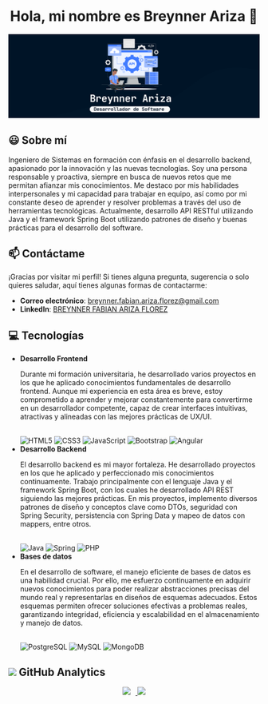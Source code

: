 <div align="center">
  <h1>Hola, mi nombre es Breynner Ariza 🖖</h1>
  <img src="img/banner.png">
</div>

<h2>😃 Sobre mí</h2>
<p>
  Ingeniero de Sistemas en formación con énfasis en el desarrollo backend, apasionado por la innovación y las nuevas tecnologías. Soy una persona responsable y proactiva, siempre en busca de nuevos retos que me permitan afianzar mis conocimientos. Me destaco por mis habilidades interpersonales y mi capacidad para trabajar en equipo, así como por mi constante deseo de aprender y resolver problemas a través del uso de herramientas tecnológicas. Actualmente, desarrollo API RESTful utilizando Java y el framework Spring Boot utilizando patrones de diseño y buenas prácticas para el desarrollo del software.
</p>

<h2>📫 Contáctame</h2>
<p>
  ¡Gracias por visitar mi perfil! Si tienes alguna pregunta, sugerencia o solo quieres saludar, aquí tienes algunas formas de contactarme:
</p>
<ul>
  <li>
    <strong>Correo electrónico</strong>: <a href="mailto:breynner.fabian.ariza.florez@gmail.com">breynner.fabian.ariza.florez@gmail.com</a>
  </li>
  <li>
    <strong>LinkedIn</strong>: <a href="https://www.linkedin.com/in/breynner-ariza" target="_blank">BREYNNER FABIAN ARIZA FLOREZ</a>
  </li>
</ul>

<h2>💻 Tecnologías</h2>
<ul>
  <li><b>Desarrollo Frontend</b></li>
  <p>
    Durante mi formación universitaria, he desarrollado varios proyectos en los que he aplicado conocimientos fundamentales de desarrollo frontend. Aunque mi experiencia en esta área es breve, estoy comprometido a aprender y mejorar constantemente para convertirme en un desarrollador competente, capaz de crear interfaces intuitivas, atractivas y alineadas con las mejores prácticas de UX/UI.
  </p>
  <br>
  <img src="https://img.shields.io/badge/html5-%23E34F26.svg?style=for-the-badge&logo=html5&logoColor=white" alt="HTML5">
  <img src="https://img.shields.io/badge/css3-%231572B6.svg?style=for-the-badge&logo=css3&logoColor=white" alt="CSS3">
  <img src="https://img.shields.io/badge/javascript-%23323330.svg?style=for-the-badge&logo=javascript&logoColor=%23F7DF1E" alt="JavaScript">
  <img src="https://img.shields.io/badge/bootstrap-%238511FA.svg?style=for-the-badge&logo=bootstrap&logoColor=white" alt="Bootstrap">
  <img src="https://img.shields.io/badge/angular-%23DD0031.svg?style=for-the-badge&logo=angular&logoColor=white" alt="Angular">

  <li><b>Desarrollo Backend</b></li>
  <p>
    El desarrollo backend es mi mayor fortaleza. He desarrollado proyectos en los que he aplicado y perfeccionado mis conocimientos continuamente. Trabajo principalmente con el lenguaje Java y el framework Spring Boot, con los cuales he desarrollado API REST siguiendo las mejores prácticas. En mis proyectos, implemento diversos patrones de diseño y conceptos clave como DTOs, seguridad con Spring Security, persistencia con Spring Data y mapeo de datos con mappers, entre otros.
  </p>
  <br>
  <img src="https://img.shields.io/badge/java-%23ED8B00.svg?style=for-the-badge&logo=openjdk&logoColor=white" alt="Java">
  <img src="https://img.shields.io/badge/spring-%236DB33F.svg?style=for-the-badge&logo=spring&logoColor=white" alt="Spring">
  <img src="https://img.shields.io/badge/php-%23777BB4.svg?style=for-the-badge&logo=php&logoColor=white" alt="PHP">

  <li><b>Bases de datos</b></li>
  <p>
    En el desarrollo de software, el manejo eficiente de bases de datos es una habilidad crucial. Por ello, me esfuerzo continuamente en adquirir nuevos conocimientos para poder realizar abstracciones precisas del mundo real y representarlas en diseños de esquemas adecuados. Estos esquemas permiten ofrecer soluciones efectivas a problemas reales, garantizando integridad, eficiencia y escalabilidad en el almacenamiento y manejo de datos.
  </p>
  <br>
  <img src="https://img.shields.io/badge/postgres-%23316192.svg?style=for-the-badge&logo=postgresql&logoColor=white" alt="PostgreSQL">
  <img src="https://img.shields.io/badge/mysql-4479A1.svg?style=for-the-badge&logo=mysql&logoColor=white" alt="MySQL">
  <img src="https://img.shields.io/badge/MongoDB-%234ea94b.svg?style=for-the-badge&logo=mongodb&logoColor=white" alt="MongoDB">
</ul>

<h2><img src="https://github.githubassets.com/images/icons/emoji/octocat.png?v8" height="20px"> GitHub Analytics</h2>

<p align="center">
  <a href="https://github.com/BreynnerAriza">
    <img height="180em" style="margin-right:10px" src="https://github-readme-stats-eight-theta.vercel.app/api?username=BreynnerAriza&show_icons=true&theme=algolia&include_all_commits=true&count_private=true"/>
    <img height="180em" src="https://github-readme-stats-eight-theta.vercel.app/api/top-langs/?username=BreynnerAriza&layout=compact&langs_count=8&theme=algolia"/>
  </a>
</p>
